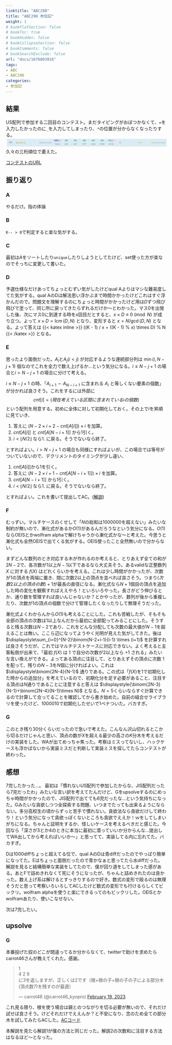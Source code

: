 ```yaml
---
linktitle: "ABC290"
title: "ABC290 参加記"
weight: 1
# bookFlatSection: false
# bookToc: true
# bookHidden: false
# bookCollapseSection: false
# bookComments: false
# bookSearchExclude: false
url: "docs/1676803816"
tags:
- ABC
- ABC290
categories:
- 参加記
---
```


## 結果

US配列で参加する二回目のコンテスト。まだタイピングがおぼつかなくて、`=`を入力したかったのに`_`を入力してしまったり、`*`の位置が分からなくなったりする。
![結果](result.png)
久々の三桁順位で萎えた。

[コンテストのURL](https://atcoder.jp/contests/abc290)

## 振り返り

### A
やるだけ。指の体操

### B
`K-- > 0`で判定すると楽な気がする。

### C
最初は$A$をソートしたり`unique`したりしようとしてたけど、set使った方が楽なのでそっちに変更して書いた。

### D
予選仕様なだけあってちょっとむずい気がしたけどqual Aよりはマシな難易度してた気がする。qual AのDは解法思い浮かぶまで時間かかったけどこれはすぐ浮かんだので。問題文を理解するのにちょっと時間がかかったけど用は$D$ずつ飛び飛びで塗って、同じ所に戻ってきたらずれるだけか～とわかった。マス$0$を出発した後、次にマス$0$に到達する時を$x$回目だとすると、$x \times D \equiv 0 \pmod N$ が成り立つ。よって $x \times D = \operatorname{lcm}(D, N)$ となり、変形すると $x = N / \gcd(D, N)$ となる。よって答えは 
{{< katex inline >}}
((K - 1) / x + ((K - 1) \% x) \times D) \% N
{{< /katex >}}
となる。
### E
思ったより面倒だった。$A_i$と$A_j(i<j)$ が対応するような連続部分列は $\min(i, N - j + 1)$ 個なのでこれを全力で数え上げるか...という気分になる。$i \leq N - j + 1$ の場合と$i > N - j + 1$ の場合に分けて考える。

$i \leq N - j + 1$ の時、「$A_{i+1}\sim A_{N-i+1}$ に含まれる $A_{i}$ と等しくない要素の個数」が分かれば良さそう。これをするには外部に 
$$ cnt[i]=(現在考えている区間に含まれているiの個数)$$ 
という配列を用意する。初めに全体に対して初期化しておく。その上で$i$を昇順に見ていき、
1. 答えに $(N - 2 \times i + 2 - cnt[A[i]]) \times i$ を加算。
2. $cnt[A[i]]$ と $cnt[A[N - i + 1]]$ から$1$引く。
3. $i < \lfloor N / 2 \rfloor$ なら1. に戻る。そうでないなら終了。

とすればよい。$i > N - j + 1$ の場合も同様にすればよいが、この場合では等号がついていないので、デクリメントのタイミングが少し違い、
1. $cnt[A[i]]$から$1$を引く。
2. 答えに $(N - 2 \times i + 1 - cnt[A[N - i + 1]]) \times i$ を加算。
3. $cnt[A[N - i + 1]]$ から$1$引く。
4. $i < \lfloor N / 2 \rfloor$ なら1. に戻る。そうでないなら終了。

とすればよい。これを書いて提出してAC。([解説](../1676882511))
### F
むっずい。マルチケースのくせして「$N$の総和は$1000000$を超えない」みたいな制約が無いので、漸化式があるか$O(1)$があるんだろうなという気分になる。$O(1)$ならOEISとかwolfram alphaで解けちゃうから漸化式かな～と考えた。今思うと漸化式も全然OEISで出てくる気がする。OEIS使ったこと全然無いので分からない。

まずどんな数列のとき対応する木が作れるのか考えると、とりあえず全ての和が$2N-2$で、各次数が$1$以上$N-1$以下であるなら大丈夫そう。あるvalidな正整数列 $X$ に対する $f(X)$ はどれくらいかを考える。これは少し時間がかかったが、次数が$1$の頂点を両端に置き、間に次数$2$以上の頂点を並べれば良さそう。つまり$(次数2以上の頂点の数)+1$が最長の直径になる。漸化式なら$N+1$個目の頂点を追加した時の変化を観察すればええやろ！といろいろやった。長さがどう伸びるとか、通り数を管理すれば良いんじゃないか？とかやったが、数列が後から重複したり、次数が$1$の頂点の個数で分けて管理したくなったりして無理そうだった。

漸化式よくわからんから$O(1)$も考えることにした。これも苦戦したが、そもそも全部の頂点の次数は$1$以上なんだから最初に全部配ってみることにした。そうすると残る次数は$N-2$であり、これをどんな分配しても次数の最大値が$N-1$を超えることは無い。ここら辺になってようやく光明が見えた気がしてきた。後は $\displaystyle\sum_{i=0}^{N-2}\binom{N-2+i-1}{i-1} \times (i+1)$ を計算すれば良さそうだが、これではマルチテストケースに対応できない。よく考えると主客転倒が出来て、「最初 $f(X)$ は $1$ で自分の次数が2以上なら $+1$ される」みたいな言い換えができる。よってある頂点に注目して、とりあえずその頂点に次数 $1$ を配って、残りの$N-3$を$N$個に分ければよい。これは $\displaystyle\binom{2N-4}{N-1}$ 通りである。この式は「$f(X)$を$1$で初期化した時からの追加分」を考えているので、初期化分を足す必要があること、注目する頂点は$N$通りであることに注意すると答えは $\displaystyle{\binom{2N-3}{N-1}+\binom{2N-4}{N-1}\times N}$ となる。$N=5$くらいならすぐ計算できるので計算して合ってることを確認してから書き始めた。自前の組合せライブラリを使ったけど、$1000010$で初期化したせいで1ペナついた。バカすぎ。


### G
このとき残り30分くらいだったので急いで考えた。こんなん沢山切れるとこから切るだけじゃんと思い、頂点の数が$X$を超える最少の高さの$K$分木を考えるだけの実装をした。WAが出てめっちゃ焦った。考察はミスってないし、ハックケースも浮かばないから実装ミスだと判断して実装ミスを探してたらコンテストが終わった。

## 感想
7完したかった...。
最初は「慣れないUS配列で参加したからな、JIS配列だったら7完だったわ」みたいな言い訳を考えてたんだけど、Gをupsolveするのにめっちゃ時間がかかったので、JIS配列で出てても6完だったな…という気持ちになった。Gみたいな貪欲しつつ全探索する問題、いつまでたっても出来るようにならない。多分高校生の頃からずっと苦手で慣れない。貪欲法なら貪欲だけして終わり！という気分になって貪欲っぽくないところも貪欲でええか！ｗをしてしまいがちになる。ちゃんと証明をするか、怪しいケースを考えるべきだと感じた。今回なら「深さが3とか4のときに本当に最初に潜っていいか分からんな...提出してWA出してから考えればいいか～」と思ってて、実装してる内に忘れてた。バカすぎ。

Dは1000diffちょっと超えてる位で、qual AのDは青diffだったのでやっぱり簡単になってた。Eはちょっと面倒だったので青かなぁと思ってたら水diffだった。解説を見ると結構簡単な実装をしてたので、僕が回り道をしてしまった感がある。あとFで詰めきれなくて死にそうになったが、ちゃんと詰めきれたのは良かった。数え上げ系は解けるとすっきりするので好き。数式の変形で殴るのは無理そうだと思って考察いろいろしてACしたけど数式の変形でも行けるらしくてビックリ。wolfram alphaを使うと楽にできるってのもビックリした。OEISとかwolframあたり、使いこなせない。

次は7完したい。

## upsolve

### G

本番投げた奴のどこが間違ってるか分からなくて、twitterで助けを求めたらcarrot46さんが教えてくれた。感謝。

<blockquote class="twitter-tweet"><p lang="ja" dir="ltr">1<br>4 2 9<br>に3を返しますが、正しくは2です（根+根の子+根の子の子による部分木(頂点数7)を残すのが最適）</p>&mdash; carrot46 (@carrot46_kyopro) <a href="https://twitter.com/carrot46_kyopro/status/1627304100512813058?ref_src=twsrc%5Etfw">February 19, 2023</a></blockquote> <script async src="https://platform.twitter.com/widgets.js" charset="utf-8"></script>

これ見る限り、根を使う場合は親とのつながりを切る必要が無いので、それだけ試せば良さそう。けどそれだけでええんか？と不安になり、念のため全ての部分木を試してみたらACした。[ACコード](https://atcoder.jp/contests/abc290/submissions/39049293)

本解説を見たら解説1が僕の方法と同じだった。解説2の次数和に注目する方法はなるほど～となった。